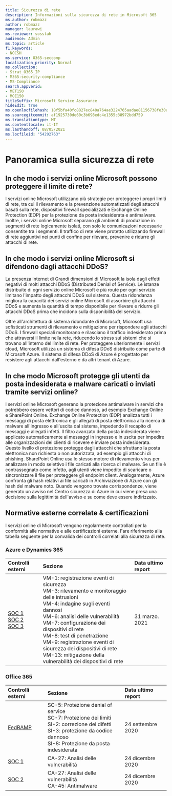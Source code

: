 ```yaml
---
title: Sicurezza di rete
description: Informazioni sulla sicurezza di rete in Microsoft 365
ms.author: robmazz
author: robmazz
manager: laurawi
ms.reviewer: sosstah
audience: Admin
ms.topic: article
f1.keywords:
- NOCSH
ms.service: O365-seccomp
localization_priority: Normal
ms.collection:
- Strat_O365_IP
- M365-security-compliance
- MS-Compliance
search.appverid:
- MET150
- MOE150
titleSuffix: Microsoft Service Assurance
hideEdit: true
ms.openlocfilehash: 18f5bfa40fc8827ec840a764ae3224765aadae81156738fe30a51acd6ca244ab
ms.sourcegitcommit: af1925730de60c3b698edc4e1355c38972bdd759
ms.translationtype: MT
ms.contentlocale: it-IT
ms.lasthandoff: 08/05/2021
ms.locfileid: "54292763"
---
```

# <a name="network-security-overview"></a>Panoramica sulla sicurezza di rete

## <a name="how-do-microsoft-online-services-secure-the-network-boundary"></a>In che modo i servizi online Microsoft possono proteggere il limite di rete?

I servizi online Microsoft utilizzano più strategie per proteggere i propri limiti di rete, tra cui il rilevamento e la prevenzione automatizzati degli attacchi basati sulla rete, dispositivi firewall specializzati e Exchange Online Protection (EOP) per la protezione da posta indesiderata e antimalware. Inoltre, i servizi online Microsoft separano gli ambienti di produzione in segmenti di rete logicamente isolati, con solo le comunicazioni necessarie consentite tra i segmenti. Il traffico di rete viene protetto utilizzando firewall di rete aggiuntivi nei punti di confine per rilevare, prevenire e ridurre gli attacchi di rete.

## <a name="how-do-microsoft-online-services-defend-against-ddos-attacks"></a>In che modo i servizi online Microsoft si difendono dagli attacchi DDoS?

La presenza internet di Grandi dimensioni di Microsoft la isola dagli effetti negativi di molti attacchi DDoS (Distributed Denial of Service). Le istanze distribuite di ogni servizio online Microsoft e più route per ogni servizio limitano l'impatto degli attacchi DDoS sul sistema. Questa ridondanza migliora la capacità dei servizi online Microsoft di assorbire gli attacchi DDoS e aumenta la quantità di tempo disponibile per rilevare e ridurre gli attacchi DDoS prima che incidono sulla disponibilità del servizio.

Oltre all'architettura di sistema ridondante di Microsoft, Microsoft usa sofisticati strumenti di rilevamento e mitigazione per rispondere agli attacchi DDoS. I firewall speciali monitorano e rilasciano il traffico indesiderato prima che attraversi il limite nella rete, riducendo lo stress sui sistemi che si trovano all'interno del limite di rete. Per proteggere ulteriormente i servizi cloud, Microsoft utilizza un sistema di difesa DDoS distribuito come parte di Microsoft Azure. Il sistema di difesa DDoS di Azure è progettato per resistere agli attacchi dall'esterno e da altri tenant di Azure.

## <a name="how-does-microsoft-protect-users-against-spam-and-malware-being-uploaded-or-sent-through-online-services"></a>In che modo Microsoft protegge gli utenti da posta indesiderata e malware caricati o inviati tramite servizi online?

I servizi online Microsoft generano la protezione antimalware in servizi che potrebbero essere vettori di codice dannoso, ad esempio Exchange Online e SharePoint Online. Exchange Online Protection (EOP) analizza tutti i messaggi di posta elettronica e gli allegati di posta elettronica alla ricerca di malware all'ingresso e all'uscita dal sistema, impedendo il recapito di messaggi e allegati infetti. Il filtro avanzato della posta indesiderata viene applicato automaticamente ai messaggi in ingresso e in uscita per impedire alle organizzazioni dei clienti di ricevere e inviare posta indesiderata. Questo livello di protezione protegge dagli attacchi che sfruttano la posta elettronica non richiesta o non autorizzata, ad esempio gli attacchi di phishing. SharePoint Online usa lo stesso motore di rilevamento virus per analizzare in modo selettivo i file caricati alla ricerca di malware. Se un file è contrassegnato come infetto, agli utenti viene impedito di scaricare o sincronizzare il file per proteggere gli endpoint client. Analogamente, Azure confronta gli hash relativi ai file caricati in Archiviazione di Azure con gli hash del malware noto. Quando vengono trovate corrispondenze, viene generato un avviso nel Centro sicurezza di Azure in cui viene presa una decisione sulla legittimità dell'avviso e su come deve essere indirizzato.

## <a name="related-external-regulations--certifications"></a>Normative esterne correlate & certificazioni

I servizi online di Microsoft vengono regolarmente controllati per la conformità alle normative e alle certificazioni esterne. Fare riferimento alla tabella seguente per la convalida dei controlli correlati alla sicurezza di rete.

### <a name="azure-and-dynamics-365"></a>Azure e Dynamics 365

| **Controlli esterni** | **Sezione** | **Data ultimo report** |
|:--------------------|:------------|:-----------------------|
| [SOC 1](https://servicetrust.microsoft.com/ViewPage/MSComplianceGuideV3?command=Download&downloadType=Document&downloadId=b8721ebd-af20-42fe-b22f-8332b0a19517&tab=7027ead0-3d6b-11e9-b9e1-290b1eb4cdeb&docTab=7027ead0-3d6b-11e9-b9e1-290b1eb4cdeb_SOC_%2F_SSAE_16_Reports) <br> [SOC 2](https://servicetrust.microsoft.com/ViewPage/MSComplianceGuideV3?command=Download&downloadType=Document&downloadId=234a0f57-83c1-4afc-a586-a0e7a59592f7&tab=7027ead0-3d6b-11e9-b9e1-290b1eb4cdeb&docTab=7027ead0-3d6b-11e9-b9e1-290b1eb4cdeb_SOC_%2F_SSAE_16_Reports) <br> [SOC 3](https://servicetrust.microsoft.com/ViewPage/MSComplianceGuideV3?command=Download&downloadType=Document&downloadId=75c8cbf6-e456-473c-a05e-34fea888ec2a&tab=7027ead0-3d6b-11e9-b9e1-290b1eb4cdeb&docTab=7027ead0-3d6b-11e9-b9e1-290b1eb4cdeb_SOC_%2F_SSAE_16_Reports) | VM-1: registrazione eventi di sicurezza <br> VM-3: rilevamento e monitoraggio delle intrusioni <br> VM-4: indagine sugli eventi dannosi <br> VM-6: analisi delle vulnerabilità <br> VM-7: configurazione dei dispositivi di rete <br> VM-8: test di penetrazione <br> VM-9: registrazione eventi di sicurezza dei dispositivi di rete <br> VM-13: mitigazione della vulnerabilità dei dispositivi di rete | 31 marzo. 2021 |

### <a name="office-365"></a>Office 365

| **Controlli esterni** | **Sezione** | **Data ultimo report** |
|:--------------------|:------------|:-----------------------|
| [FedRAMP](https://compliance.microsoft.com/compliancemanager) | SC-5: Protezione denial of service <br> SC-7: Protezione dei limiti <br> SI-2: correzione dei difetti <br> SI-3: protezione da codice dannoso <br> SI-8: Protezione da posta indesiderata | 24 settembre 2020 |
| [SOC 1](https://servicetrust.microsoft.com/ViewPage/MSComplianceGuideV3?command=Download&downloadType=Document&downloadId=90df3f9c-3aaf-4dbf-99d0-ca9f2991721b&tab=7027ead0-3d6b-11e9-b9e1-290b1eb4cdeb&docTab=7027ead0-3d6b-11e9-b9e1-290b1eb4cdeb_SOC_%2F_SSAE_16_Reports) | CA-27: Analisi delle vulnerabilità | 24 dicembre 2020 |
| [SOC 2](https://servicetrust.microsoft.com/ViewPage/MSComplianceGuideV3?command=Download&downloadType=Document&downloadId=a73c1738-7892-42b7-acd3-87b6371c53f6&tab=7027ead0-3d6b-11e9-b9e1-290b1eb4cdeb&docTab=7027ead0-3d6b-11e9-b9e1-290b1eb4cdeb_SOC_%2F_SSAE_16_Reports) | CA-27: Analisi delle vulnerabilità <br> CA-45: Antimalware | 24 dicembre 2020 |